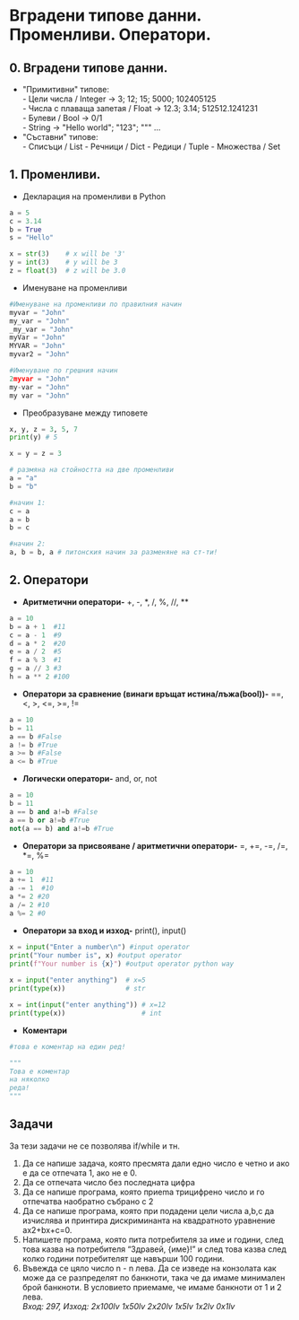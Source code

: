 Вградени типове данни. Променливи. Оператори.
==============================================================================

## 0. Вградени типове данни.

- "Примитивни" типове:<br>
      - Цели числа / Integer  ->  3; 12; 15; 5000; 102405125 <br>
      - Числа с плаваща запетая / Float  -> 12.3; 3.14; 512512.1241231 <br>
      - Булеви / Bool   ->  0/1 <br>
      - String -> "Hello world"; "123"; "\"" ...<br>
- "Съставни" типове: <br>
      - Списъци / List
      - Речници / Dict
      - Редици / Tuple
      - Множества / Set


## 1. Променливи.

- Декларация на променливи в Python<br>
```python
a = 5
c = 3.14
b = True
s = "Hello"

x = str(3)    # x will be '3'
y = int(3)    # y will be 3
z = float(3)  # z will be 3.0
```
- Именуване на променливи <br>
```python
#Именуване на променливи по правилния начин
myvar = "John"
my_var = "John"
_my_var = "John"
myVar = "John"
MYVAR = "John"
myvar2 = "John"

#Именуване по грешния начин
2myvar = "John"
my-var = "John"
my var = "John"
```
- Преобразуване между типовете<br>
```python
x, y, z = 3, 5, 7
print(y) # 5

x = y = z = 3

# размяна на стойността на две променливи
a = "a"
b = "b"

#начин 1:
c = a
a = b
b = c

#начин 2:
a, b = b, a # питонския начин за разменяне на ст-ти!
```


## 2. Оператори

- **Аритметични оператори-** +, -, *, /, %, //, **<br>
```python
a = 10
b = a + 1  #11
c = a - 1  #9
d = a * 2  #20
e = a / 2  #5
f = a % 3  #1
g = a // 3 #3
h = a ** 2 #100
```
- **Оператори за сравнение (винаги връщат истина/лъжа(bool))-** ==, <, >, <=, >=, !=<br>
```python
a = 10
b = 11
a == b #False
a != b #True
a >= b #False
a <= b #True
```
- **Логически оператори-** and, or, not <br>
```python
a = 10
b = 11
a == b and a!=b #False
a == b or a!=b #True
not(a == b) and a!=b #True
```
- **Оператори за присвояване / аритметични оператори-** =, +=, -=, /=, *=, %= <br>
```python
a = 10
a += 1  #11
a -= 1  #10
a *= 2 #20
a /= 2 #10
a %= 2 #0
```
- **Оператори за вход и изход-** print(), input() <br>
```python
x = input("Enter a number\n") #input operator
print("Your number is", x) #output operator
print(f"Your number is {x}") #output operator python way
 
x = input("enter anything")  # x=5
print(type(x))               # str

x = int(input("enter anything")) # x=12
print(type(x))                   # int
```
- **Коментари**
```python
#това е коментар на един ред!

"""
Това е коментар
на няколко
реда!
"""
```


## Задачи
За тези задачи не се позволява if/while и тн.
1. Да се напише задача, която пресмята дали едно число е четно и ако е да се отпечата 1, ако не е 0.
2. Да се отпечата число без последната цифра
3. Да се напише програма, която приema трицифрено число и го отпечатва наобратно събрано с 2
4. Да се напише програма, която при подадени цели числа a,b,c да изчислява и принтира дискриминанта на квадратното уравнение ах2+bx+c=0.
5. Напишете програма, която пита потребителя за име и години, след това казва на потребителя “Здравей, {име}!” и след това казва след колко години потребителят ще навърши 100 години.
6. Въвежда се цяло число n - n лева. Да се изведе на конзолата как може да се разпределят по банкноти, така че да имаме минимален брой банкноти. В условието приемаме, че имаме банкноти от 1 и 2 лева.<br>
      *Вход: 297, Изход: 2x100lv 1x50lv 2x20lv 1x5lv 1x2lv 0x1lv*
